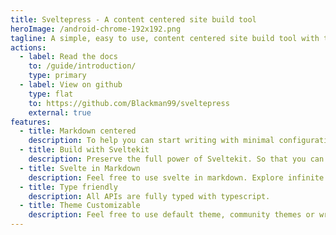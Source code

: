 ```yaml
---
title: Sveltepress - A content centered site build tool
heroImage: /android-chrome-192x192.png
tagline: A simple, easy to use, content centered site build tool with the full power of Sveltekit.
actions:
  - label: Read the docs
    to: /guide/introduction/
    type: primary
  - label: View on github
    type: flat
    to: https://github.com/Blackman99/sveltepress
    external: true
features:
  - title: Markdown centered
    description: To help you can start writing with minimal configuration.
  - title: Build with Sveltekit
    description: Preserve the full power of Sveltekit. So that you can do more than SSG.
  - title: Svelte in Markdown
    description: Feel free to use svelte in markdown. Explore infinite possibilities.
  - title: Type friendly
    description: All APIs are fully typed with typescript.
  - title: Theme Customizable
    description: Feel free to use default theme, community themes or write your own.
---
```

